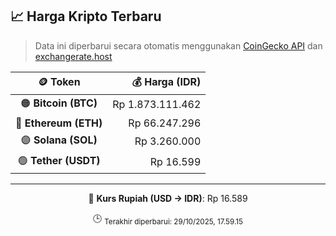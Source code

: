 

<!-- HARGA_KRIPTO -->
## 📈 Harga Kripto Terbaru

> Data ini diperbarui secara otomatis menggunakan [CoinGecko API](https://www.coingecko.com/) dan [exchangerate.host](https://exchangerate.host/)

<div align="center">

| 🪙 Token | 💰 Harga (IDR) |
|:------:|---------------:|
| 🟠 **Bitcoin (BTC)**   | Rp 1.873.111.462 |
| 🔵 **Ethereum (ETH)**  | Rp 66.247.296 |
| 🟣 **Solana (SOL)**    | Rp 3.260.000 |
| 🟢 **Tether (USDT)**   | Rp 16.599 |

---

💱 **Kurs Rupiah (USD → IDR)**: Rp 16.589

🕒 <sub>Terakhir diperbarui: 29/10/2025, 17.59.15</sub>

</div>
<!-- /HARGA_KRIPTO -->